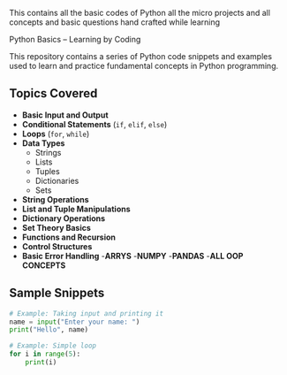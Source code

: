 This contains all the basic codes of Python all the micro projects and all concepts and basic questions hand crafted while learning

 Python Basics – Learning by Coding

This repository contains a series of Python code snippets and examples used to learn and practice fundamental concepts in Python programming.

## Topics Covered

- **Basic Input and Output**
- **Conditional Statements** (`if`, `elif`, `else`)
- **Loops** (`for`, `while`)
- **Data Types**
  - Strings
  - Lists
  - Tuples
  - Dictionaries
  - Sets
- **String Operations**
- **List and Tuple Manipulations**
- **Dictionary Operations**
- **Set Theory Basics**
- **Functions and Recursion**
- **Control Structures**
- **Basic Error Handling**
-**ARRYS**
-**NUMPY**
-**PANDAS**
-**ALL OOP CONCEPTS**




## Sample Snippets

```python
# Example: Taking input and printing it
name = input("Enter your name: ")
print("Hello", name)

# Example: Simple loop
for i in range(5):
    print(i)